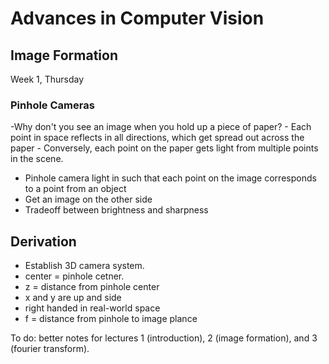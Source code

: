 # Advances in Computer Vision

## Image Formation
Week 1, Thursday
### Pinhole Cameras
-Why don't you see an image when you hold up a piece of paper?
    - Each point in space reflects in all directions, which get spread out across the paper
    - Conversely, each point on the paper gets light from multiple points in the scene.
- Pinhole camera light in such that each point on the image corresponds to a point from an object
- Get an image on the other side
- Tradeoff between brightness and sharpness
## Derivation
- Establish 3D camera system.
- center = pinhole cetner.
- z = distance from pinhole center
- x and y are up and side
- right handed in real-world space
- f = distance from pinhole to image plance

To do: better notes for lectures 1 (introduction), 2 (image formation), and 3 (fourier transform).
